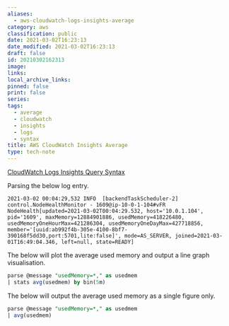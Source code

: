 ```yaml
---
aliases:
  - aws-cloudwatch-logs-insights-average
category: aws
classification: public
date: 2021-03-02T16:23:13
date_modified: 2021-03-02T16:23:13
draft: false
id: 20210302162313
image: 
links: 
local_archive_links: 
pinned: false
print: false
series: 
tags:
  - average
  - cloudwatch
  - insights
  - logs
  - syntax
title: AWS CloudWatch Insights Average
type: tech-note
---
```


[CloudWatch Logs Insights Query Syntax](https://docs.aws.amazon.com/AmazonCloudWatch/latest/logs/CWL_QuerySyntax.html)

Parsing the below log entry.

```log
2021-03-02 00:04:29,532 INFO  [backendTaskScheduler-2] control.NodeHealthMonitor - 1609@ip-10-0-1-104#vFR NodeHealth[updated=2021-03-02T00:04:29.532, host='10.0.1.104', pid='1609', maxMemory=12884901886, usedMemory=418226480, usedMemoryOneHourMax=421286304, usedMemoryOneDayMax=427718856, member='[uuid:ab992f4b-305e-4100-8bf7-390168f5dd30,port:5701,lite:false]', mode=AS_SERVER, joined=2021-03-01T16:49:04.346, left=null, state=READY]
```

The below will plot the average used memory and output a line graph visualisation.

```sql
parse @message "usedMemory=*," as usedmem
| stats avg(usedmem) by bin(5m)
```

The below will output the average used memory as a single figure only.

```sql
parse @message "usedMemory=*," as usedmem
| avg(usedmem)
```